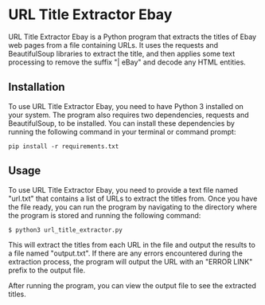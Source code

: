 # URL Title Extractor Ebay
URL Title Extractor Ebay is a Python program that extracts the titles of Ebay web pages from a file containing URLs. It uses the requests and BeautifulSoup libraries to extract the title, and then applies some text processing to remove the suffix "| eBay" and decode any HTML entities.

## Installation
To use URL Title Extractor Ebay, you need to have Python 3 installed on your system. The program also requires two dependencies, requests and BeautifulSoup, to be installed. You can install these dependencies by running the following command in your terminal or command prompt:
```shell
pip install -r requirements.txt
```

## Usage
To use URL Title Extractor Ebay, you need to provide a text file named "url.txt" that contains a list of URLs to extract the titles from. Once you have the file ready, you can run the program by navigating to the directory where the program is stored and running the following command:
```shell
$ python3 url_title_extractor.py

```
This will extract the titles from each URL in the file and output the results to a file named "output.txt". If there are any errors encountered during the extraction process, the program will output the URL with an "ERROR LINK" prefix to the output file.

After running the program, you can view the output file to see the extracted titles.
